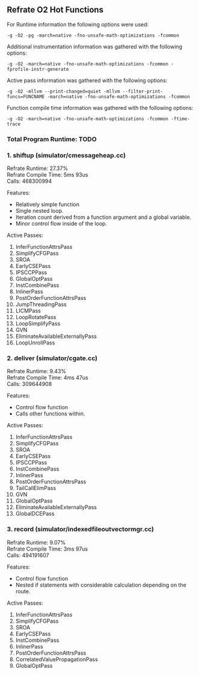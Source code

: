 ## Refrate O2 Hot Functions

For Runtime information the following options were used:
```
-g -O2 -pg -march=native -fno-unsafe-math-optimizations -fcommon
```

Additional instrumentation information was gathered with the following options:
```
-g -O2 -march=native -fno-unsafe-math-optimizations -fcommon -fprofile-instr-generate
```

Active pass information was gathered with the following options:
```
-g -O2 -mllvm --print-changed=quiet -mllvm --filter-print-funcs=FUNCNAME -march=native -fno-unsafe-math-optimizations -fcommon
```

Function compile time information was gathered with the following options:
```
-g -O2 -march=native -fno-unsafe-math-optimizations -fcommon -ftime-trace
```

### Total Program Runtime: TODO

### 1. shiftup (simulator/cmessageheap.cc)
Refrate Runtime: 27.37% \
Refrate Compile Time:	5ms 93us \
Calls: 468300994

Features:
- Relatively simple function
- Single nested loop.
- Iteration count derived from a function argument and a global variable.
- Minor control flow inside of the loop.

Active Passes:
1.	InferFunctionAttrsPass
2.	SimplifyCFGPass
3.	SROA
4.	EarlyCSEPass
5.	IPSCCPPass
6.	GlobalOptPass
7.	InstCombinePass
8.	InlinerPass
9.	PostOrderFunctionAttrsPass
10.	JumpThreadingPass
11.	LICMPass
12.	LoopRotatePass
13.	LoopSimplifyPass
14.	GVN
15.	EliminateAvailableExternallyPass
16.	LoopUnrollPass




### 2. deliver (simulator/cgate.cc)
Refrate Runtime: 9.43% \
Refrate Compile Time: 4ms 47us \
Calls: 309644908

Features:
- Control flow function
- Calls other functions within.

Active Passes:
1.	InferFunctionAttrsPass
2.	SimplifyCFGPass
3.	SROA
4.	EarlyCSEPass
5.	IPSCCPPass
6.	InstCombinePass
7.	InlinerPass
8.	PostOrderFunctionAttrsPass
9.	TailCallElimPass
10.	GVN
11.	GlobalOptPass
12.	EliminateAvailableExternallyPass
13.	GlobalDCEPass


### 3. record (simulator/indexedfileoutvectormgr.cc)
Refrate Runtime: 9.07% \
Refrate Compile Time:	3ms 97us \
Calls: 494191607

Features:
- Control flow function
- Nested if statements with considerable calculation depending on the route.

Active Passes:
1.	InferFunctionAttrsPass
2.	SimplifyCFGPass
3.	SROA
4.	EarlyCSEPass
5.	InstCombinePass
6.	InlinerPass
7.	PostOrderFunctionAttrsPass
8.	CorrelatedValuePropagationPass
9.	GlobalOptPass

